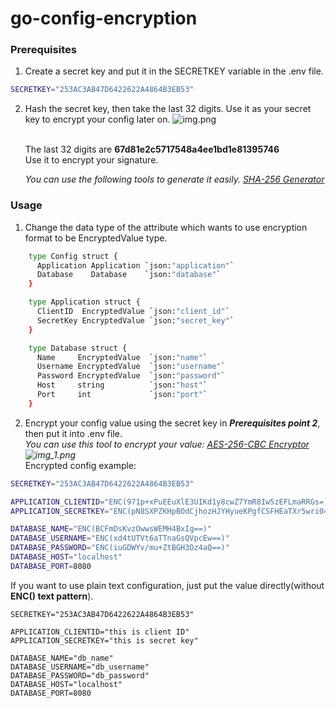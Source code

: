 # go-config-encryption

### Prerequisites
1. Create a secret key and put it in the SECRETKEY variable in the .env file.
```sh
SECRETKEY="253AC3AB47D6422622A4864B3EB53"
```
2. Hash the secret key, then take the last 32 digits. Use it as your secret key to encrypt your config later on.
![img.png](https://ibb.co/TYXtx8H)

   <br />The last 32 digits are **67d81e2c5717548a4ee1bd1e81395746**<br /> 
   Use it to encrypt your signature.<br />

   _You can use the following tools to generate it easily. [SHA-256 Generator](https://emn178.github.io/online-tools/sha256.html)_<br />


### Usage

1. Change the data type of the attribute which wants to use encryption format to be EncryptedValue type.
```sh
    type Config struct {
      Application Application `json:"application"`
      Database    Database    `json:"database"`
    }

    type Application struct {
      ClientID  EncryptedValue `json:"client_id"`
      SecretKey EncryptedValue `json:"secret_key"`
    }

    type Database struct {
      Name     EncryptedValue  `json:"name"`
      Username EncryptedValue  `json:"username"`
      Password EncryptedValue  `json:"password"`
      Host     string          `json:"host"`
      Port     int             `json:"port"`
    }
```
2. Encrypt your config value using the secret key in **_Prerequisites point 2_**, then put it into .env file.<br />
   _You can use this tool to encrypt your value: [AES-256-CBC Encryptor](https://encode-decode.com/aes-256-cbc-encrypt-online/)<br />
![img_1.png](img_1.png)_
   <br />Encrypted config example:
```sh
SECRETKEY="253AC3AB47D6422622A4864B3EB53"

APPLICATION_CLIENTID="ENC(971p+xPuEEuXlE3UIKd1y8cwZ7YmR8Iw5zEFLmaRRGs=)"
APPLICATION_SECRETKEY="ENC(pN8SXPZKHpBOdCjhozHJYHyueKPgfCSFHEaTXr5wri0=)"

DATABASE_NAME="ENC(BCFmDsKvzOwwsWEMH4BxIg==)"
DATABASE_USERNAME="ENC(xd4tUTVt6aTTnaGsQVpcEw==)"
DATABASE_PASSWORD="ENC(iuGDWYv/mu+ZtBGH3Oz4aQ==)"
DATABASE_HOST="localhost"
DATABASE_PORT=8080
```

If you want to use plain text configuration, just put the value directly(without **ENC() text pattern**). <br />

```shell
SECRETKEY="253AC3AB47D6422622A4864B3EB53"

APPLICATION_CLIENTID="this is client ID"
APPLICATION_SECRETKEY="this is secret key"

DATABASE_NAME="db_name"
DATABASE_USERNAME="db_username"
DATABASE_PASSWORD="db_password"
DATABASE_HOST="localhost"
DATABASE_PORT=8080
```

